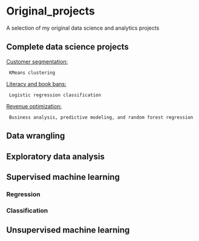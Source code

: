 # Original_projects
A selection of my original data science and analytics projects

## Complete data science projects 
[Customer segmentation:](./capstone)   
     
     KMeans clustering   
       
[Literacy and book bans:](./literacy_project)   
     
     Logistic regression classification

[Revenue optimization:](./revenue_analysis)    
     
     Business analysis, predictive modeling, and random forest regression

## Data wrangling


## Exploratory data analysis

## Supervised machine learning 

### Regression

### Classification

## Unsupervised machine learning
